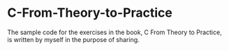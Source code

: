# C-From-Theory-to-Practice
The sample code for the exercises in the book, C From Theory to Practice, is written by myself in the purpose of sharing.


